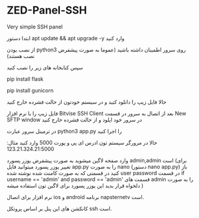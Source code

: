 # ZED-Panel-SSH
Very simple SSH panel



ابتدا دستور apt update && apt upgrade -y وارد کنید 


از نصب بودن python3 روی سرور اطمینان داشته باشید (عموما به صورت پیشفرض نصب هستند)



سپس کتابخانه های زیر را نصب کنید 

pip install flask


pip install gunicorn



حالا فایل زیپ را دانلود کنید و در سیستم خودتون از حالت فشرده خارج کنید

فایل زیپ را با نرم افزار Bitvise SSH Client  بعد از اتصال به سرور  در قسمت New SFTP window در سرور خود اپلود و از حالت فشرده خارج کنید


در ترمینل سرور عبارت python3 app.py  را اجرا کنید 

حالا در مرورگر سیستم تون ادرس ای پی و پورت 5000 وارد کنید مثال: 123.21.324.21:5000 

وارد صفحه لاگین میشوید به صورت پیشفرض یوزر پسورد admin,admin  است (برای تغییر یوزر پسورد میتوانید فایل app.py را به صورت nano (دستور nano app.py) باز کنید در قسمتی که به صورت کامنت شده نوشته شده user password در قسمت if username == 'admin' and password == 'admin' قسمت های admin را به صورت دلخواه قرار بدید این یوزر پسورد برای لاگین تون استفاده میشه )

 نرم افزار برای اتصال ios و android برنامه napsternetv است. 
 
کانکشن های این پنل بر اساس پروتکل ssh  است.
